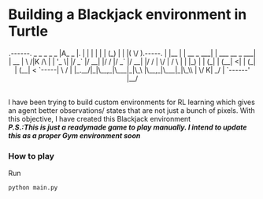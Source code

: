 # Building a Blackjack environment in Turtle
<p align="center">
.------.            _     _            _    _            _    
|A_  _ |.          | |   | |          | |  (_)          | |   
|( \/ ).-----.     | |__ | | __ _  ___| | ___  __ _  ___| | __
| \  /|K /\  |     | '_ \| |/ _` |/ __| |/ / |/ _` |/ __| |/ /
|  \/ | /  \ |     | |_) | | (_| | (__|   <| | (_| | (__|   < 
`-----| \  / |     |_.__/|_|\__,_|\___|_|\_\ |\__,_|\___|_|\_\\
      |  \/ K|                            _/ |                
      `------'                           |__/           
</p>
<br>
I have been trying to build custom environments for RL learning which gives an agent better observations/ states that are not just a bunch of pixels. With this objective, I have created this Blackjack environment
<br>
<b><i>P.S.:This is just a readymade game to play manually. I intend to update this as a proper Gym environment soon</b></i>

### How to play
Run 
```
python main.py
```
